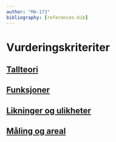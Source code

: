 ```yaml
---
author: "MA-173"
bibliography: [references.bib]
---
```

# Vurderingskriteriter

## [Tallteori](./Vurderingskriteriertallteori.html)

## [Funksjoner](./Vurderingskriterierfunksjoner.html)

## [Likninger og ulikheter](./Vurderingskriterierlikninger.html)

## [Måling og areal](./Vurderingskriteriergeometri.html)